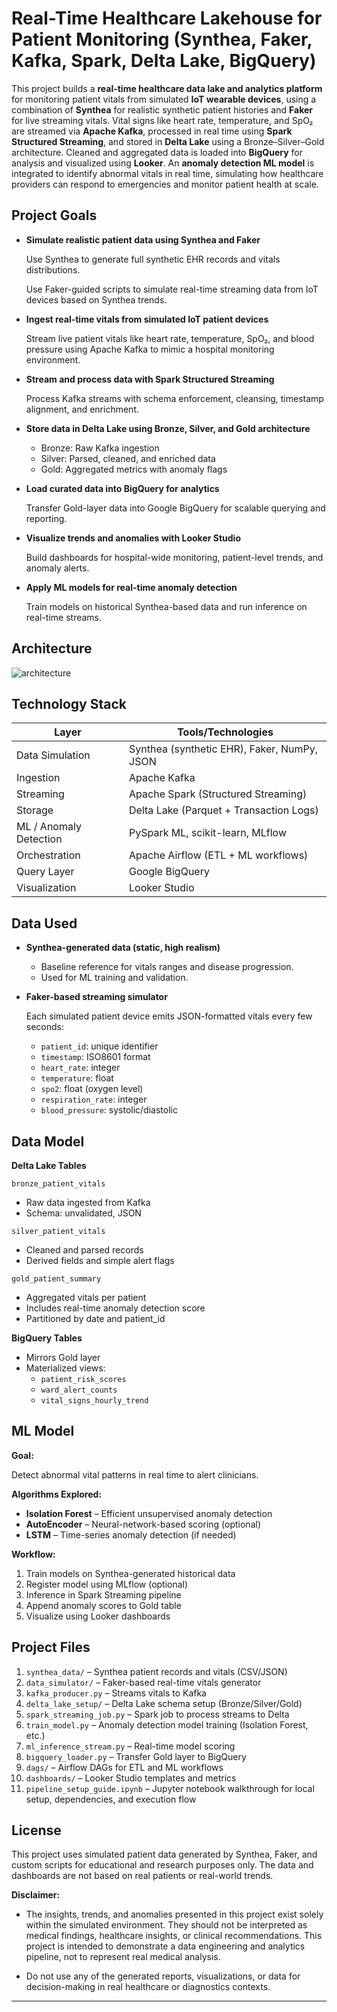 # Real-Time Healthcare Lakehouse for Patient Monitoring (Synthea, Faker, Kafka, Spark, Delta Lake, BigQuery)

This project builds a **real-time healthcare data lake and analytics platform** for monitoring patient vitals from simulated **IoT wearable devices**, using a combination of **Synthea** for realistic synthetic patient histories and **Faker** for live streaming vitals. Vital signs like heart rate, temperature, and SpO₂ are streamed via **Apache Kafka**, processed in real time using **Spark Structured Streaming**, and stored in **Delta Lake** using a Bronze–Silver–Gold architecture. Cleaned and aggregated data is loaded into **BigQuery** for analysis and visualized using **Looker**. An **anomaly detection ML model** is integrated to identify abnormal vitals in real time, simulating how healthcare providers can respond to emergencies and monitor patient health at scale.

## Project Goals

- **Simulate realistic patient data using Synthea and Faker**

  Use Synthea to generate full synthetic EHR records and vitals distributions.

  Use Faker-guided scripts to simulate real-time streaming data from IoT devices based on Synthea trends.

- **Ingest real-time vitals from simulated IoT patient devices**

  Stream live patient vitals like heart rate, temperature, SpO₂, and blood pressure using Apache Kafka to mimic a hospital monitoring environment.

- **Stream and process data with Spark Structured Streaming**

  Process Kafka streams with schema enforcement, cleansing, timestamp alignment, and enrichment.

- **Store data in Delta Lake using Bronze, Silver, and Gold architecture**
  - Bronze: Raw Kafka ingestion
  - Silver: Parsed, cleaned, and enriched data
  - Gold: Aggregated metrics with anomaly flags

- **Load curated data into BigQuery for analytics**

  Transfer Gold-layer data into Google BigQuery for scalable querying and reporting.

- **Visualize trends and anomalies with Looker Studio**

  Build dashboards for hospital-wide monitoring, patient-level trends, and anomaly alerts.

- **Apply ML models for real-time anomaly detection**

  Train models on historical Synthea-based data and run inference on real-time streams.

## Architecture

![architecture](https://github.com/user-attachments/assets/ede4f777-bbdf-4bbe-ae99-bb977e99c4d0)

## Technology Stack

| Layer                   | Tools/Technologies                                         |
|------------------------|------------------------------------------------------------|
| Data Simulation         | Synthea (synthetic EHR), Faker, NumPy, JSON                             |
| Ingestion               | Apache Kafka                                               |
| Streaming               | Apache Spark (Structured Streaming)                        |
| Storage                 | Delta Lake (Parquet + Transaction Logs)                    |
| ML / Anomaly Detection  | PySpark ML, scikit-learn, MLflow |
| Orchestration           | Apache Airflow (ETL + ML workflows)            |
| Query Layer             | Google BigQuery                                            |
| Visualization           | Looker Studio                                              |

## Data Used

- **Synthea-generated data (static, high realism)**
  - Baseline reference for vitals ranges and disease progression.
  - Used for ML training and validation.

- **Faker-based streaming simulator**

  Each simulated patient device emits JSON-formatted vitals every few seconds:
  
  - `patient_id`: unique identifier
  - `timestamp`: ISO8601 format
  - `heart_rate`: integer
  - `temperature`: float
  - `spo2`: float (oxygen level)
  - `respiration_rate`: integer
  - `blood_pressure`: systolic/diastolic

## Data Model
**Delta Lake Tables**

`bronze_patient_vitals`
- Raw data ingested from Kafka
- Schema: unvalidated, JSON

`silver_patient_vitals`
- Cleaned and parsed records
- Derived fields and simple alert flags

`gold_patient_summary`
- Aggregated vitals per patient
- Includes real-time anomaly detection score
- Partitioned by date and patient_id

**BigQuery Tables**
- Mirrors Gold layer
- Materialized views:
  - `patient_risk_scores`
  - `ward_alert_counts`
  - `vital_signs_hourly_trend`
 
## ML Model

**Goal:**  

Detect abnormal vital patterns in real time to alert clinicians.

**Algorithms Explored:**  
- **Isolation Forest** – Efficient unsupervised anomaly detection  
- **AutoEncoder** – Neural-network-based scoring (optional)  
- **LSTM** – Time-series anomaly detection (if needed)

**Workflow:**  
1. Train models on Synthea-generated historical data
2. Register model using MLflow (optional)
3. Inference in Spark Streaming pipeline
4. Append anomaly scores to Gold table
5. Visualize using Looker dashboards

## Project Files

1. `synthea_data/` – Synthea patient records and vitals (CSV/JSON)
2. `data_simulator/` – Faker-based real-time vitals generator
3. `kafka_producer.py` – Streams vitals to Kafka
4. `delta_lake_setup/` – Delta Lake schema setup (Bronze/Silver/Gold)
5. `spark_streaming_job.py` – Spark job to process streams to Delta
6. `train_model.py` – Anomaly detection model training (Isolation Forest, etc.)
7. `ml_inference_stream.py` – Real-time model scoring
8. `bigquery_loader.py` – Transfer Gold layer to BigQuery
9. `dags/` – Airflow DAGs for ETL and ML workflows
10. `dashboards/` – Looker Studio templates and metrics
11. `pipeline_setup_guide.ipynb` – Jupyter notebook walkthrough for local setup, dependencies, and execution flow

## License

This project uses simulated patient data generated by Synthea, Faker, and custom scripts for educational and research purposes only. The data and dashboards are not based on real patients or real-world trends.

**Disclaimer:**

- The insights, trends, and anomalies presented in this project exist solely within the simulated environment. They should not be interpreted as medical findings, healthcare insights, or clinical recommendations. This project is intended to demonstrate a data engineering and analytics pipeline, not to represent real medical analysis.

- Do not use any of the generated reports, visualizations, or data for decision-making in real healthcare or diagnostics contexts.

---
